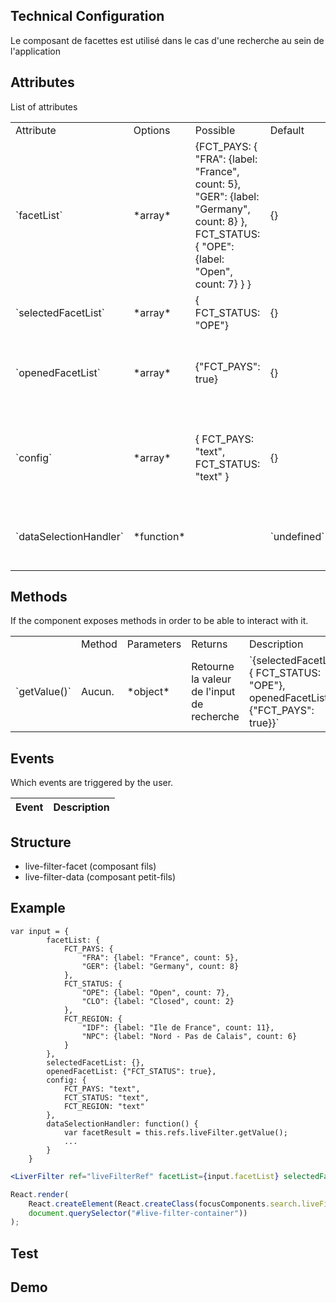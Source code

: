 ## Technical Configuration

Le composant de facettes est utilisé dans le cas d'une recherche au sein de l'application

## Attributes

List of attributes
<table>
<tr>
    <td>Attribute</td><td>Options</td><td>Possible</td><td>Default</td><td>Description</td>
</tr>
<tr>
    <td>`facetList`</td><td>*array*</td><td>{FCT_PAYS: { "FRA": {label: "France", count: 5}, "GER": {label: "Germany", count: 8} }, FCT_STATUS: { "OPE": {label: "Open", count: 7} } } </td><td> {}    </td><td> Liste des facettes renvoyées par la recherche</td></tr>
    <tr><td>`selectedFacetList`</td><td>*array*</td><td>{ FCT_STATUS: "OPE"} </td><td> {}</td><td> Liste des facettes selectionnées</td></tr>
    <tr><td>`openedFacetList`</td><td>*array*</td><td>{"FCT_PAYS": true}</td><td>{}</td><td> Liste des facette ouvertes (true) ou fermées (false)</td></tr>
    <tr><td>`config`</td><td> *array*</td><td>{ FCT_PAYS: "text", FCT_STATUS: "text" }</td><td>{}</td><td>Facet configuration (seul le type "text" est supporté pour le moment)</td></tr>
    <tr><td>`dataSelectionHandler`</td><td>*function*</td><td></td><td>`undefined`</td><td>function called when facet is selected or unselected</td></tr>
</table>

## Methods

If the component exposes methods in order to be able to interact with it.
<table>
<th>
    <td>Method</td><td>Parameters</td><td>Returns</td><td>Description</td>
</th>
<tr>
    <td>`getValue()`</td><td>Aucun.</td><td>*object* </td><td>Retourne la valeur de l'input de recherche</td><td>`{selectedFacetList: { FCT_STATUS: "OPE"}, openedFacetList : {"FCT_PAYS": true}}`</td>
</tr>
</table>

## Events

Which events are triggered by the user.

Event         | Description
---           | ---


## Structure
- live-filter-facet (composant fils)
- live-filter-data (composant petit-fils)

## Example

```
var input = {
        facetList: {
            FCT_PAYS: {
                "FRA": {label: "France", count: 5},
                "GER": {label: "Germany", count: 8}
            },
            FCT_STATUS: {
                "OPE": {label: "Open", count: 7},
                "CLO": {label: "Closed", count: 2}
            },
            FCT_REGION: {
                "IDF": {label: "Ile de France", count: 11},
                "NPC": {label: "Nord - Pas de Calais", count: 6}
            }
        },
        selectedFacetList: {},
        openedFacetList: {"FCT_STATUS": true},
        config: {
            FCT_PAYS: "text",
            FCT_STATUS: "text",
            FCT_REGION: "text"
        },
        dataSelectionHandler: function() {
            var facetResult = this.refs.liveFilter.getValue();
            ...
        }
    }
```

```jsx
<LiverFilter ref="liveFilterRef" facetList={input.facetList} selectedFacetList={input.selectedFacetList} openedFacetList={input.openedFacetList} config={input.config} dataSelectionHandler={input.dataSelectionHandler} />
```

```javascript :
React.render(
    React.createElement(React.createClass(focusComponents.search.liveFilter.mixin), input),
    document.querySelector("#live-filter-container"))
);
```

## Test

## Demo
